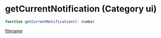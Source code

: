 # getCurrentNotification (Category ui)

```js
function getCurrentNotification(): number
```

[filename](getCurrentNotification_m.md ':include')